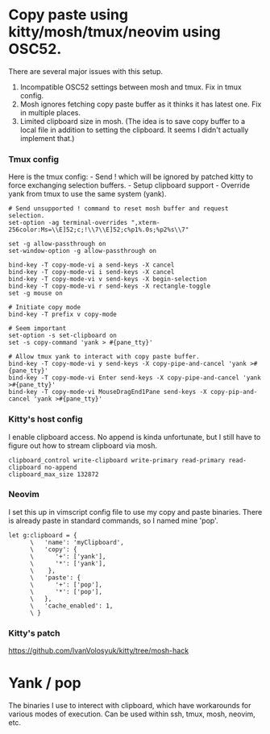# Copy paste using kitty/mosh/tmux/neovim using OSC52.

There are several major issues with this setup.

1.  Incompatible OSC52 settings between mosh and tmux. Fix in tmux config.
2.  Mosh ignores fetching copy paste buffer as it thinks it has latest one. Fix
    in multiple places.
3.  Limited clipboard size in mosh. (The idea is to save copy buffer to a local
    file in addition to setting the clipboard. It seems I didn't actually
    implement that.)

### Tmux config

Here is the tmux config: - Send ! which will be ignored by patched kitty to
force exchanging selection buffers. - Setup clipboard support - Override yank
from tmux to use the same system (yank).

```
# Send unsupported ! command to reset mosh buffer and request selection.
set-option -ag terminal-overrides ",xterm-256color:Ms=\\E]52;c;!\\7\\E]52;c%p1%.0s;%p2%s\\7"

set -g allow-passthrough on
set-window-option -g allow-passthrough on

bind-key -T copy-mode-vi a send-keys -X cancel
bind-key -T copy-mode-vi i send-keys -X cancel
bind-key -T copy-mode-vi v send-keys -X begin-selection
bind-key -T copy-mode-vi r send-keys -X rectangle-toggle
set -g mouse on

# Initiate copy mode
bind-key -T prefix v copy-mode

# Seem important
set-option -s set-clipboard on
set -s copy-command 'yank > #{pane_tty}'

# Allow tmux yank to interact with copy paste buffer.
bind-key -T copy-mode-vi y send-keys -X copy-pipe-and-cancel 'yank >#{pane_tty}'
bind-key -T copy-mode-vi Enter send-keys -X copy-pipe-and-cancel 'yank >#{pane_tty}'
bind-key -T copy-mode-vi MouseDragEnd1Pane send-keys -X copy-pip-and-cancel 'yank >#{pane_tty}'
```

### Kitty's host config

I enable clipboard access. No append is kinda unfortunate, but I still have to
figure out how to stream clipboard via mosh.

```
clipboard_control write-clipboard write-primary read-primary read-clipboard no-append
clipboard_max_size 132872
```

### Neovim

I set this up in vimscript config file to use my copy and paste binaries. There
is already paste in standard commands, so I named mine 'pop'.

```
let g:clipboard = {
      \   'name': 'myClipboard',
      \   'copy': {
      \      '+': ['yank'],
      \      '*': ['yank'],
      \    },
      \   'paste': {
      \      '+': ['pop'],
      \      '*': ['pop'],
      \   },
      \   'cache_enabled': 1,
      \ }
```

### Kitty's patch

https://github.com/IvanVolosyuk/kitty/tree/mosh-hack

# Yank / pop

The binaries I use to interect with clipboard, which have workarounds for
various modes of execution. Can be used within ssh, tmux, mosh, neovim, etc.
